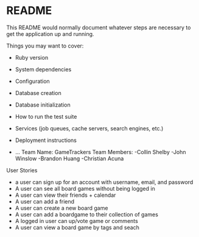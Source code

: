 # README

This README would normally document whatever steps are necessary to get the
application up and running.

Things you may want to cover:

* Ruby version

* System dependencies

* Configuration

* Database creation

* Database initialization

* How to run the test suite

* Services (job queues, cache servers, search engines, etc.)

* Deployment instructions

* ...
Team Name: GameTrackers
Team Members: 
  -Collin Shelby
  -John Winslow
  -Brandon Huang
  -Christian Acuna

User Stories
* a user can sign up for an account with username, email, and password
* A user can see all board games without being logged in
* A user can view their friends + calendar
* A user can add a friend
* A user can create a new board game
* A user can add a boardgame to their collection of games
* A logged in user can up/vote game or comments
* A user can view a board game by tags and seach
